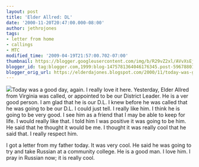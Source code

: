 ```yaml
---
layout: post
title: 'Elder Allred: DL'
date: '2000-11-20T20:47:00.000-08:00'
author: jethrojones
tags:
- letter from home
- callings
- MTC
modified_time: '2009-04-19T21:57:00.702-07:00'
thumbnail: https://blogger.googleusercontent.com/img/b/R29vZ2xl/AVvXsEjBlV9qbp1c7FooyGuGJe3EmZcmFo8akRhH_GUNCNa1OXDAEMuJnNltaZmO3_I-Um3sKKuAy5oyx66s9ZHnaaEDBtRtsEgCI1FcMEf_zbLK92lvNi6TtigT5cVis9RwmgocnEW0Vps3buhy/s72-c/Christmas+in+MTC+005.jpg
blogger_id: tag:blogger.com,1999:blog-1475781364046176345.post-5967880183476760294
blogger_orig_url: https://elderdajones.blogspot.com/2000/11/today-was-good-day-again.html
---
```



[![](https://blogger.googleusercontent.com/img/b/R29vZ2xl/AVvXsEjBlV9qbp1c7FooyGuGJe3EmZcmFo8akRhH_GUNCNa1OXDAEMuJnNltaZmO3_I-Um3sKKuAy5oyx66s9ZHnaaEDBtRtsEgCI1FcMEf_zbLK92lvNi6TtigT5cVis9RwmgocnEW0Vps3buhy/s400/Christmas+in+MTC+005.jpg)](https://blogger.googleusercontent.com/img/b/R29vZ2xl/AVvXsEjBlV9qbp1c7FooyGuGJe3EmZcmFo8akRhH_GUNCNa1OXDAEMuJnNltaZmO3_I-Um3sKKuAy5oyx66s9ZHnaaEDBtRtsEgCI1FcMEf_zbLK92lvNi6TtigT5cVis9RwmgocnEW0Vps3buhy/s1600-h/Christmas+in+MTC+005.jpg)Today was a good day, again. I really love it here. Yesterday, Elder Allred from Virginia was called, or appointed to be our District Leader. He is a ver good person. I am glad that he is our D.L. I knew before he was called that he was going to be our D.L. I could just tell. I really like him. I think he is going to be very good. I see him as a friend that I may be able to keep for life. I would really like that. I told him I was positive it was going to be him. He said that he thought it would be me. I thought it was really cool that he said that. I really respect him.


I got a letter from my father today. It was very cool. He said he was going to try and take Russian at a community college. He is a good man. I love him. I pray in Russian now; it is really cool.
